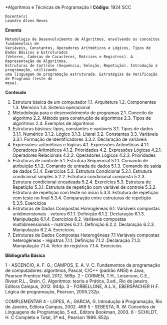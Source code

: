 *Algoritmos e Técnicas de Programação I
**Código:** 1924 SCC 

```
Docente(s)
Leandro Alves Neves
```

**Ementa** 
```
Metodologia de Desenvolvimento de Algoritmos, envolvendo os conceitos fundamentais de
Variáveis, Constantes, Operadores Aritméticos e Lógicos, Tipos de Dados Básicos e Estruturados
(Vetores, Cadeias de Caracteres, Matrizes e Registros). A Representação de Algoritmos,
Estruturas de Controle (Sequência, Seleção, Repetição). Introdução à programação, utilizando
uma linguagem de programação estruturada. Estratégias de Verificação de Programa (teste de
mesa).
```

**Conteudo**
1. Estrutura básica de um computador
  1.1. Arquitetura
  1.2. Componentes
  1.3. Memória
  1.4. Sistema operacional
2. Metodologia para o desenvolvimento de programas
  2.1. Conceito de algoritmo
	2.2. Método para construção de algoritmos
	2.3. Tipos de algoritmos
	2.4. Exemplos de algoritmos
3. Estruturas básicas: tipos, constantes e variáveis
	3.1. Tipos de dados
		3.1.1. Numérico
		3.1.2. Lógico
		3.1.3. Literal
	3.2. Constantes
	3.3. Variáveis
		3.3.1. Formação de Identificadores
		3.3.2. Declaração de variáveis
4. Expressões: aritméticas e lógicas
	4.1. Expressões Aritméticas
		4.1.1. Operadores Aritméticos
		4.1.2. Prioridades
	4.2. Expressões Lógicas
		4.2.1. Operadores Relacionais
		4.2.2. Operadores Lógicos
		4.2.3. Prioridades
5. Estruturas de controle
	5.1. Estrutura Sequencial
		5.1.1. Comando de atribuição
		5.1.2. Comando de entrada de dados
		5.1.3. Comando de saída de dados
		5.1.4. Exercícios
	5.2. Estrutura Condicional
		5.2.1. Estrutura condicional simples
		5.2.2. Estrutura condicional composta
		5.2.3. Estrutura condicional encadeada
		5.2.4. Exercícios
	5.3. Estrutura de Repetição
		5.3.1. Estrutura de repetição com variável de controle
		5.3.2. Estrutura de repetição com teste no início
		5.3.3. Estrutura de repetição com teste no final
		5.3.4. Comparação entre estruturas de repetição
		5.3.5. Exercícios
6. Estruturas de Dados Compostas Homogêneas
	6.1. Variáveis compostas unidimensionais - vetores
		6.1.1. Definição
		6.1.2. Declaração
		6.1.3. Manipulação
		6.1.4. Exercícios
	6.2. Variáveis compostas multidimensionais - matrizes
		6.2.1. Definição
		6.2.2. Declaração
		6.2.3. Manipulação
		6.2.4. Exercícios
7. Estruturas de Dados Compostas Heterogêneas
	7.1 Variáveis compostas heterogêneas - registros
		7.1.1. Definição
		7.1.2 .Declaração
		7.1.3. Manipulação
		7.1.4. Vetor de registros
		7.1.4. Exercícios

**Bibliografia Básica**

1 - ASCENCIO, A. F. G.; CAMPOS, E. A. V. C. Fundamentos da programação de computadores:
algoritmos, Pascal, C/C++ (padrão ANSI) e Java, Pearson Prentice Hall, 2012. 569p.
2 - CORMEN, T.H., Leiserson, C.E., Rivest R.L., Stein, C. Algoritmos: teoria e Prática, 3.ed., Rio de
janeiro. Editora Campus, 2012. 944p.
3 - FORBELLONE, A.L.V., EBERSPACHER H.F. Lógica de programação, Pearson, 2005.232p.

COMPLEMENTAR
4 - LOPES, A.; GARCIA, G. Introdução à Programação, Rio de Janeiro, Editora Campus, 2002. 469
5 - SEBESTA, R. W. Conceitos de Linguagens de Programação, 5 ed., Editora Bookman, 2003.
6 - SCHILDT, H. C Completo e Total, 3ª ed., Pearson 1996. 852p
